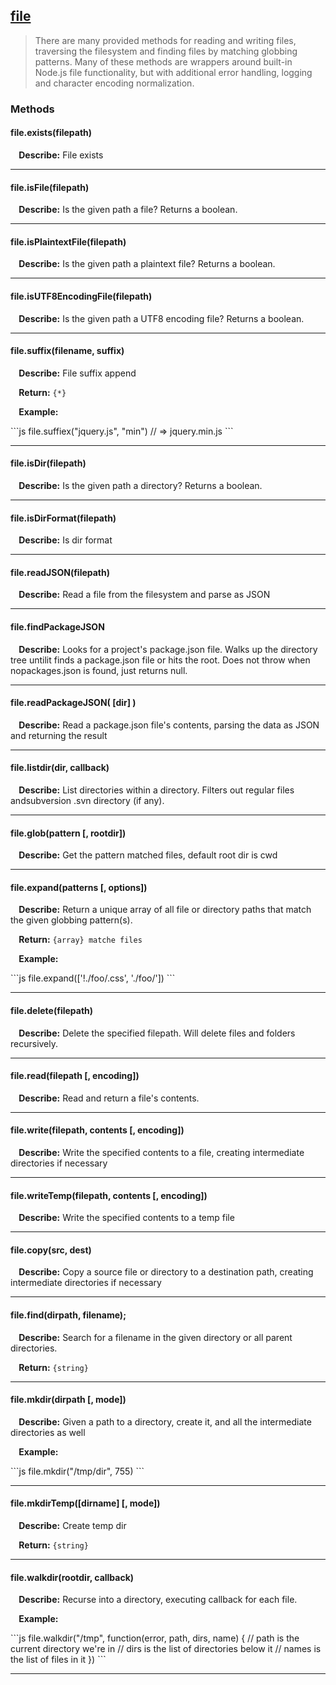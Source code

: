 ## <a href="#file" name="file">file</a>
> There are many provided methods for reading and writing files, traversing the filesystem and finding files by matching globbing patterns. Many of these methods are wrappers around built-in Node.js file functionality, but with additional error handling, logging and character encoding normalization.




### Methods

#### file.exists(filepath)
<p> <b>&nbsp;&nbsp;&nbsp;&nbsp;Describe:</b> File exists</p>


<hr>

#### file.isFile(filepath)
<p> <b>&nbsp;&nbsp;&nbsp;&nbsp;Describe:</b> Is the given path a file? Returns a boolean.</p>


<hr>

#### file.isPlaintextFile(filepath)
<p> <b>&nbsp;&nbsp;&nbsp;&nbsp;Describe:</b> Is the given path a plaintext file? Returns a boolean.</p>


<hr>

#### file.isUTF8EncodingFile(filepath)
<p> <b>&nbsp;&nbsp;&nbsp;&nbsp;Describe:</b> Is the given path a UTF8 encoding file? Returns a boolean.</p>


<hr>

#### file.suffix(filename, suffix)
<p> <b>&nbsp;&nbsp;&nbsp;&nbsp;Describe:</b> File suffix append</p>
<p> <b>&nbsp;&nbsp;&nbsp;&nbsp;Return:</b> <code>{*}</code></p>
<p> <b>&nbsp;&nbsp;&nbsp;&nbsp;Example:</b></p>
```js
file.suffiex("jquery.js", "min") // => jquery.min.js
```

<hr>

#### file.isDir(filepath)
<p> <b>&nbsp;&nbsp;&nbsp;&nbsp;Describe:</b> Is the given path a directory? Returns a boolean.</p>


<hr>

#### file.isDirFormat(filepath)
<p> <b>&nbsp;&nbsp;&nbsp;&nbsp;Describe:</b> Is dir format</p>


<hr>

#### file.readJSON(filepath)
<p> <b>&nbsp;&nbsp;&nbsp;&nbsp;Describe:</b> Read a file from the filesystem and parse as JSON</p>


<hr>

#### file.findPackageJSON
<p> <b>&nbsp;&nbsp;&nbsp;&nbsp;Describe:</b> Looks for a project's package.json file. Walks up the directory tree untilit finds a package.json file or hits the root. Does not throw when nopackages.json is found, just returns null.</p>


<hr>

#### file.readPackageJSON( [dir] )
<p> <b>&nbsp;&nbsp;&nbsp;&nbsp;Describe:</b> Read a package.json file's contents, parsing the data as JSON and returning the result</p>


<hr>

#### file.listdir(dir, callback)
<p> <b>&nbsp;&nbsp;&nbsp;&nbsp;Describe:</b> List directories within a directory. Filters out regular files andsubversion .svn directory (if any).</p>


<hr>

#### file.glob(pattern [, rootdir])
<p> <b>&nbsp;&nbsp;&nbsp;&nbsp;Describe:</b> Get the pattern matched files, default root dir is cwd</p>


<hr>

#### file.expand(patterns [, options])
<p> <b>&nbsp;&nbsp;&nbsp;&nbsp;Describe:</b> Return a unique array of all file or directory paths that match the given globbing pattern(s).</p>
<p> <b>&nbsp;&nbsp;&nbsp;&nbsp;Return:</b> <code>{array} matche files</code></p>
<p> <b>&nbsp;&nbsp;&nbsp;&nbsp;Example:</b></p>
```js
file.expand(['!./foo/.css', './foo/'])
```

<hr>

#### file.delete(filepath)
<p> <b>&nbsp;&nbsp;&nbsp;&nbsp;Describe:</b> Delete the specified filepath. Will delete files and folders recursively.</p>


<hr>

#### file.read(filepath [, encoding])
<p> <b>&nbsp;&nbsp;&nbsp;&nbsp;Describe:</b> Read and return a file's contents.</p>


<hr>

#### file.write(filepath, contents [, encoding])
<p> <b>&nbsp;&nbsp;&nbsp;&nbsp;Describe:</b> Write the specified contents to a file, creating intermediate directories if necessary</p>


<hr>

#### file.writeTemp(filepath, contents [, encoding])
<p> <b>&nbsp;&nbsp;&nbsp;&nbsp;Describe:</b> Write the specified contents to a temp file</p>


<hr>

#### file.copy(src, dest)
<p> <b>&nbsp;&nbsp;&nbsp;&nbsp;Describe:</b> Copy a source file or directory to a destination path, creating intermediate directories if necessary</p>


<hr>

#### file.find(dirpath, filename);
<p> <b>&nbsp;&nbsp;&nbsp;&nbsp;Describe:</b> Search for a filename in the given directory or all parent directories.</p>
<p> <b>&nbsp;&nbsp;&nbsp;&nbsp;Return:</b> <code>{string}</code></p>

<hr>

#### file.mkdir(dirpath [, mode])
<p> <b>&nbsp;&nbsp;&nbsp;&nbsp;Describe:</b> Given a path to a directory, create it, and all the intermediate directories as well</p>

<p> <b>&nbsp;&nbsp;&nbsp;&nbsp;Example:</b></p>
```js
file.mkdir("/tmp/dir", 755)
```

<hr>

#### file.mkdirTemp([dirname] [, mode])
<p> <b>&nbsp;&nbsp;&nbsp;&nbsp;Describe:</b> Create temp dir</p>
<p> <b>&nbsp;&nbsp;&nbsp;&nbsp;Return:</b> <code>{string}</code></p>

<hr>

#### file.walkdir(rootdir, callback)
<p> <b>&nbsp;&nbsp;&nbsp;&nbsp;Describe:</b> Recurse into a directory, executing callback for each file.</p>

<p> <b>&nbsp;&nbsp;&nbsp;&nbsp;Example:</b></p>
```js
file.walkdir("/tmp", function(error, path, dirs, name) {
// path is the current directory we're in
// dirs is the list of directories below it
// names is the list of files in it
})
```

<hr>




